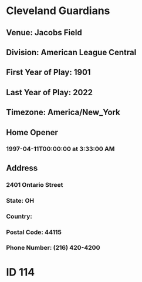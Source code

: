 # Cleveland Guardians
## Venue: Jacobs Field
## Division: American League Central
## First Year of Play: 1901
## Last Year of Play: 2022
## Timezone: America/New_York
## Home Opener
### 1997-04-11T00:00:00 at 3:33:00 AM
## Address
### 2401 Ontario Street
### State: OH
### Country: 
### Postal Code: 44115
### Phone Number: (216) 420-4200
# ID 114